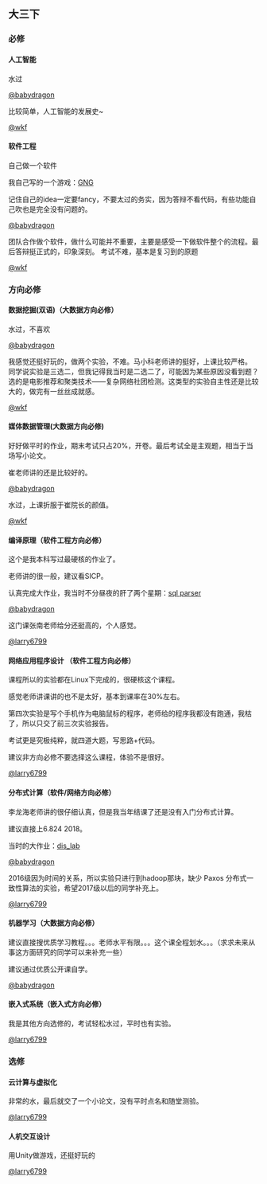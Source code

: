 ## 大三下



### 必修

#### 人工智能

水过

[@babydragon](<https://github.com/baolintian>)

比较简单，人工智能的发展史~

[@wkf](<https://github.com/kfwang-jpg>)



#### 软件工程

自己做一个软件

我自己写的一个游戏：[GNG](<https://github.com/baolintian/SoftwareProject>)

记住自己的idea一定要fancy，不要太过的务实，因为答辩不看代码，有些功能自己吹也是完全没有问题的。

[@babydragon](<https://github.com/baolintian>)

团队合作做个软件，做什么可能并不重要，主要是感受一下做软件整个的流程。最后答辩挺正式的，印象深刻。
考试不难，基本是复习到的原题

[@wkf](<https://github.com/kfwang-jpg>)





### 方向必修

#### 数据挖掘(双语)（大数据方向必修）

水过，不喜欢

[@babydragon](<https://github.com/baolintian>)

我感觉还挺好玩的，做两个实验，不难。马小科老师讲的挺好，上课比较严格。
同学说实验是三选二，但我记得我当时是二选二了，可能因为某些原因没看到题？
选的是电影推荐和聚类技术——复杂网络社团检测。这类型的实验自主性还是比较大的，做完有一丝丝成就感。

[@wkf](<https://github.com/kfwang-jpg>)



#### 媒体数据管理(大数据方向必修)

好好做平时的作业，期末考试只占20%，开卷。最后考试全是主观题，相当于当场写小论文。

崔老师讲的还是比较好的。

[@babydragon](<https://github.com/baolintian>)

水过，上课折服于崔院长的颜值。

[@wkf](<https://github.com/kfwang-jpg>)



#### 编译原理（软件工程方向必修）

这个是我本科写过最硬核的作业了。

老师讲的很一般，建议看SICP。

认真完成大作业，我当时不分昼夜的肝了两个星期：[sql parser](https://github.com/baolintian/Principle-of-Compiler)

[@babydragon](<https://github.com/baolintian>)

这门课张南老师给分还挺高的，个人感觉。

[@larry6799](<https://github.com/larry6799>)



#### 网络应用程序设计 （软件工程方向必修）

课程所以的实验都在Linux下完成的，很硬核这个课程。

感觉老师讲课讲的也不是太好，基本到课率在30%左右。

第四次实验是写个手机作为电脑鼠标的程序，老师给的程序我都没有跑通，我枯了，所以只交了前三次实验报告。

考试更是究极纯粹，就四道大题，写思路+代码。

建议非方向必修不要选择这么课程，体验不是很好。

[@larry6799](<https://github.com/larry6799>)



#### 分布式计算（软件/网络方向必修）

李龙海老师讲的很仔细认真，但是我当年结课了还是没有入门分布式计算。

建议直接上6.824 2018。

当时的大作业：[dis_lab](<https://github.com/baolintian/Distributed-System>)

[@babydragon](<https://github.com/baolintian>)

2016级因为时间的关系，所以实验只进行到hadoop那块，缺少 Paxos 分布式一致性算法的实验，希望2017级以后的同学补充上。

[@larry6799](<https://github.com/larry6799>)



#### 机器学习（大数据方向必修）

建议直接搜优质学习教程。。。老师水平有限。。。这个课全程划水。。。（求求未来从事这方面研究的同学可以来补充一些）

建议通过优质公开课自学。

[@babydragon](<https://github.com/baolintian>)



#### 嵌入式系统（嵌入式方向必修）

我是其他方向选修的，考试轻松水过，平时也有实验。

[@larry6799](<https://github.com/larry6799>)



### 选修

#### 云计算与虚拟化

非常的水，最后就交了一个小论文，没有平时点名和随堂测验。

[@larry6799](<https://github.com/larry6799>)



#### 人机交互设计

用Unity做游戏，还挺好玩的

[@larry6799](<https://github.com/larry6799>)